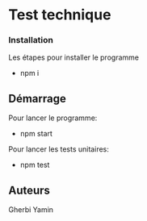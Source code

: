# Test technique

### Installation

Les étapes pour installer le programme

- npm i

## Démarrage

Pour lancer le programme:

- npm start

Pour lancer les tests unitaires:

- npm test

## Auteurs

Gherbi Yamin
